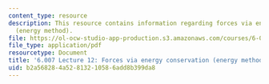```yaml
---
content_type: resource
description: This resource contains information regarding forces via energy conservation
  (energy method).
file: https://ol-ocw-studio-app-production.s3.amazonaws.com/courses/6-007-electromagnetic-energy-from-motors-to-lasers-spring-2011/b2a568284a52813210586add8b399da8_MIT6_007S11_lec12.pdf
file_type: application/pdf
resourcetype: Document
title: '6.007 Lecture 12: Forces via energy conservation (energy method)'
uid: b2a56828-4a52-8132-1058-6add8b399da8
---
```

